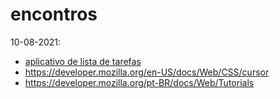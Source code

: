 # encontros

10-08-2021:
- [aplicativo de lista de tarefas](https://github.com/ge-tsi/code-samples/blob/main/html/lista%20de%20tarefas/index.html)
- https://developer.mozilla.org/en-US/docs/Web/CSS/cursor
- https://developer.mozilla.org/pt-BR/docs/Web/Tutorials
